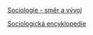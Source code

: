[Sociologie - směr a vývoj](https://www.vysokeskoly.cz/maturitniotazky/zaklady-spolecenskych-ved/sociologie-smer-a-vyvoj)

[Sociologická encyklopedie](https://encyklopedie.soc.cas.cz/w/Sociologie)
